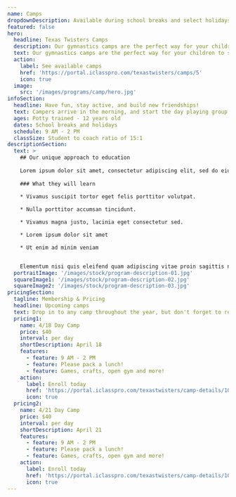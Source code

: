 ```yaml
---
name: Camps
dropdownDescription: Available during school breaks and select holidays.
featured: false
hero:
  headline: Texas Twisters Camps
  description: Our gymnastics camps are the perfect way for your children to stay active and have fun during school breaks. They'll learn new skills, make new friends, and enjoy new games!
  text: Our gymnastics camps are the perfect way for your children to stay active and have fun during school breaks. They'll learn new skills, make new friends, and enjoy new games!
  action:
    label: See available camps
    href: 'https://portal.iclasspro.com/texastwisters/camps/5'
    icon: true
  image:
    src: '/images/programs/camp/hero.jpg'
infoSection:
  headline: Have fun, stay active, and build new friendships!
  text: Campers arrive in the morning, and start the day playing group games. They are then divided by age and skill level to run through gymnastics rotations. After a break for lunch, we will introduce more games and free time. Your kids won't want to miss this!
  ages: Potty trained - 12 years old
  dates: School breaks and holidays
  schedule: 9 AM - 2 PM
  classSize: Student to coach ratio of 15:1
descriptionSection:
  text: >
    ## Our unique approach to education
            
    Lorem ipsum dolor sit amet, consectetur adipiscing elit, sed do eiusmod tempor incididunt ut labore et dolore magna aliqua. Nisl pretium fusce id velit ut. Id porta nibh venenatis cras sed felis eget velit. Ut morbi tincidunt augue interdum velit. Ipsum faucibus vitae aliquet nec ullamcorper sit amet. Viverra orci sagittis eu volutpat odio facilisis mauris. Diam quis enim lobortis scelerisque fermentum. Viverra mauris in aliquam sem fringilla. 
        
    ### What they will learn
          
    * Vivamus suscipit tortor eget felis porttitor volutpat.

    * Nulla porttitor accumsan tincidunt.

    * Vivamus magna justo, lacinia eget consectetur sed.

    * Lorem ipsum dolor sit amet

    * Ut enim ad minim veniam


    Elementum nisi quis eleifend quam adipiscing vitae proin sagittis nisl. Viverra vitae congue eu consequat ac felis donec et odio. Euismod nisi porta lorem mollis aliquam ut porttitor. Sed nisi lacus sed viverra tellus. Augue lacus viverra vitae congue eu consequat ac felis donec. Elementum pulvinar etiam non quam lacus. Ut venenatis tellus in metus vulputate. Ultrices dui sapien eget mi proin sed libero enim. Id velit ut tortor pretium viverra suspendisse.
  portraitImage: '/images/stock/program-description-01.jpg'
  squareImage1: '/images/stock/program-description-02.jpg'
  squareImage2: '/images/stock/program-description-03.jpg'
pricingSection:
  tagline: Membership & Pricing
  headline: Upcoming camps
  text: Drop in to any camp throughout the year, but don't forget to reserve your child's spot. We look forward to spending the day with your camper!
  pricing1:
    name: 4/18 Day Camp
    price: $40
    interval: per day
    shortDescription: April 18
    features:
      - feature: 9 AM - 2 PM
      - feature: Please pack a lunch!
      - feature: Games, crafts, open gym and more!
    action:
      label: Enroll today
      href: 'https://portal.iclasspro.com/texastwisters/camp-details/1037'
      icon: true
  pricing2:
    name: 4/21 Day Camp
    price: $40
    interval: per day
    shortDescription: April 21
    features:
      - feature: 9 AM - 2 PM
      - feature: Please pack a lunch!
      - feature: Games, crafts, open gym and more!
    action:
      label: Enroll today
      href: 'https://portal.iclasspro.com/texastwisters/camp-details/1038'
      icon: true
---
```

